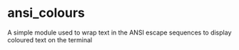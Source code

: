 # ansi_colours

A simple module used to wrap text in the ANSI escape sequences to display coloured text on the terminal
